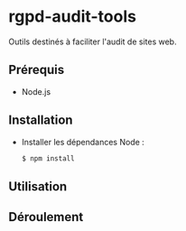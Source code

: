 # rgpd-audit-tools

Outils destinés à faciliter l'audit de sites web.

## Prérequis

* Node.js

## Installation

* Installer les dépendances Node :
  ```bash
  $ npm install
  ```

## Utilisation


## Déroulement

